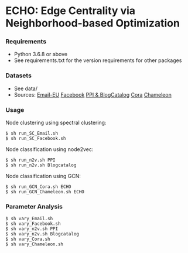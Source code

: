# ECHO: Edge Centrality via Neighborhood-based Optimization

### Requirements
- Python 3.6.8 or above
- See requirements.txt for the version requirements for other packages

### Datasets
- See data/
- Sources: [Email-EU](https://snap.stanford.edu/data/email-Eu-core.html) [Facebook](https://snap.stanford.edu/data/ego-Facebook.html) [PPI & BlogCatalog](https://snap.stanford.edu/node2vec/) [Cora](https://pytorch-geometric.readthedocs.io/en/latest/generated/torch_geometric.datasets.Planetoid.html#torch_geometric.datasets.Planetoid) [Chameleon](https://pytorch-geometric.readthedocs.io/en/latest/generated/torch_geometric.datasets.WikipediaNetwork.html#torch_geometric.datasets.WikipediaNetwork)

### Usage
Node clustering using spectral clustering:
```
$ sh run_SC_Email.sh
$ sh run_SC_Facebook.sh
```

Node classification using node2vec:
```
$ sh run_n2v.sh PPI
$ sh run_n2v.sh Blogcatalog
```

Node classification using GCN:
```
$ sh run_GCN_Cora.sh ECHO
$ sh run_GCN_Chameleon.sh ECHO
```

### Parameter Analysis
```
$ sh vary_Email.sh
$ sh vary_Facebook.sh
$ sh vary_n2v.sh PPI
$ sh vary_n2v.sh Blogcatalog
$ sh vary_Cora.sh
$ sh vary_Chameleon.sh
```
